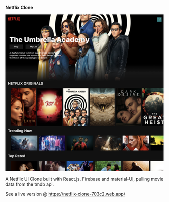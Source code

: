 **Netflix Clone**

<a href="https://netflix-clone-703c2.web.app/"><img src="https://github.com/richardrietdijk/netflix-clone/blob/master/icon.png" alt="chat app"></a>

A Netflix UI Clone built with React.js, Firebase and material-UI, pulling movie data from the tmdb api. 

See a live version @ https://netflix-clone-703c2.web.app/

